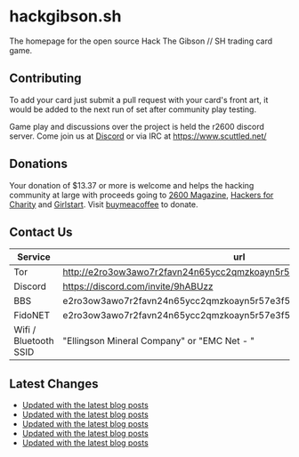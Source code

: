# hackgibson.sh
The homepage for the open source Hack The Gibson // SH trading card game.


## Contributing

To add your card just submit a pull request with your card's front art, it would be added to the next run of set after community play testing.

Game play and discussions over the project is held the r2600 discord server. Come join us at [Discord](https://discord.com/invite/9hABUzz) or via IRC at https://www.scuttled.net/


## Donations

Your donation of $13.37 or more is welcome and helps the hacking community at large with proceeds going to [2600 Magazine](https://2600.com/), [Hackers for Charity](https://hackersforcharity.org) and [Girlstart](https://girlstart.org).  Visit [buymeacoffee](https://www.buymeacoffee.com/hackgibson.sh) to donate.


## Contact Us

Service | url
-|-
Tor | http://e2ro3ow3awo7r2favn24n65ycc2qmzkoayn5r57e3f56nvjwdcgg32ad.onion
Discord | https://discord.com/invite/9hABUzz
BBS | e2ro3ow3awo7r2favn24n65ycc2qmzkoayn5r57e3f56nvjwdcgg32ad.onion:23
FidoNET | e2ro3ow3awo7r2favn24n65ycc2qmzkoayn5r57e3f56nvjwdcgg32ad.onion:24554
Wifi / Bluetooth SSID | "Ellingson Mineral Company" or "EMC Net - <fidonet address>"

## Latest Changes
<!-- BLOG-POST-LIST:START -->
- [Updated with the latest blog posts](https://github.com/DFW2600/hackgibson.sh/commit/849f9ffe9cb17aa314bca06737c50962b2c701e1)
- [Updated with the latest blog posts](https://github.com/DFW2600/hackgibson.sh/commit/338e347ba3ed77aa75b64894cef8fbc8f448beea)
- [Updated with the latest blog posts](https://github.com/DFW2600/hackgibson.sh/commit/1d7a20f6119f12b5e829410df5346618245b214b)
- [Updated with the latest blog posts](https://github.com/DFW2600/hackgibson.sh/commit/4d2aae93a97e1e470eecd2f7f6852dfc19a7b359)
- [Updated with the latest blog posts](https://github.com/DFW2600/hackgibson.sh/commit/fbe9eaadcc4655c86f199a7f8516cc18d547a416)
<!-- BLOG-POST-LIST:END -->
